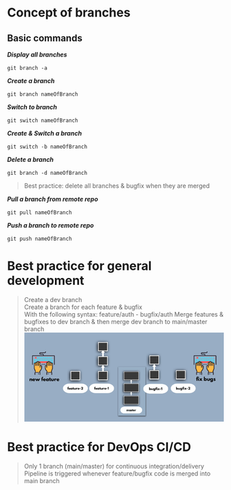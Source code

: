 # Concept of branches

## Basic commands

***Display all branches***
```Git
git branch -a
```

***Create a branch***
```Git
git branch nameOfBranch
```

***Switch to branch***
```Git
git switch nameOfBranch
```

***Create & Switch a branch***
```Git
git switch -b nameOfBranch
```

***Delete a branch***
```Git
git branch -d nameOfBranch
```
> Best practice: delete all branches & bugfix when they are merged

***Pull a branch from remote repo***
```Git
git pull nameOfBranch
```

***Push a branch to remote repo***
```Git
git push nameOfBranch
```
# Best practice for general development
> Create a dev branch \
> Create a branch for each feature & bugfix \
> With the following syntax: feature/auth - bugfix/auth 
> Merge features & bugfixes to dev branch & then merge dev branch to main/master branch
![image](img/1.PNG)

# Best practice for DevOps CI/CD

> Only 1 branch (main/master) for continuous integration/delivery  
> Pipeline is triggered whenever feature/bugfix code is merged into main branch 


